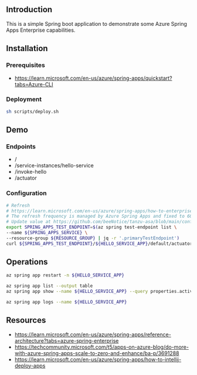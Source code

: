 ## Introduction

This is a simple Spring boot application to demonstrate some Azure Spring Apps Enterprise capabilities.

## Installation

### Prerequisites

* https://learn.microsoft.com/en-us/azure/spring-apps/quickstart?tabs=Azure-CLI

### Deployment

```bash
sh scripts/deploy.sh
```

## Demo

### Endpoints

* /
* /service-instances/hello-service
* /invoke-hello
* /actuator

### Configuration

```bash
# Refresh
# https://learn.microsoft.com/en-us/azure/spring-apps/how-to-enterprise-application-configuration-service#refresh-strategies
# The refresh frequency is managed by Azure Spring Apps and fixed to 60 seconds.
# Update value at https://github.com/beeNotice/tanzu-asa/blob/main/config/hello-asa.yaml
export SPRING_APPS_TEST_ENDPOINT=$(az spring test-endpoint list \
--name ${SPRING_APPS_SERVICE} \
--resource-group ${RESOURCE_GROUP} | jq -r '.primaryTestEndpoint')
curl ${SPRING_APPS_TEST_ENDPOINT}/${HELLO_SERVICE_APP}/default/actuator/refresh -d {} -H "Content-Type: application/json"
```

## Operations

```bash
az spring app restart -n ${HELLO_SERVICE_APP}

az spring app list --output table
az spring app show --name ${HELLO_SERVICE_APP} --query properties.activeDeployment.properties.instances --output table

az spring app logs --name ${HELLO_SERVICE_APP}
```

## Resources

* https://learn.microsoft.com/en-us/azure/spring-apps/reference-architecture?tabs=azure-spring-enterprise
* https://techcommunity.microsoft.com/t5/apps-on-azure-blog/do-more-with-azure-spring-apps-scale-to-zero-and-enhance/ba-p/3691288
* https://learn.microsoft.com/en-us/azure/spring-apps/how-to-intellij-deploy-apps
